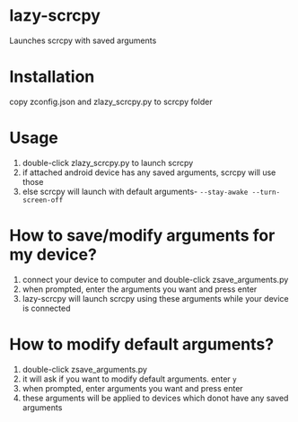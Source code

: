 # lazy-scrcpy
Launches scrcpy with saved arguments

# Installation
copy zconfig.json and zlazy_scrcpy.py to scrcpy folder

# Usage
1. double-click zlazy_scrcpy.py to launch scrcpy
2. if attached android device has any saved arguments, scrcpy will use those
3. else scrcpy will launch with default arguments- `--stay-awake --turn-screen-off`

# How to save/modify arguments for my device?
1. connect your device to computer and double-click zsave_arguments.py
2. when prompted, enter the arguments you want and press enter
3. lazy-scrcpy will launch scrcpy using these arguments while your device is connected

# How to modify default arguments?
1. double-click zsave_arguments.py
2. it will ask if you want to modify default arguments. enter `y`
3. when prompted, enter arguments you want and press enter
4. these arguments will be applied to devices which donot have any saved arguments
